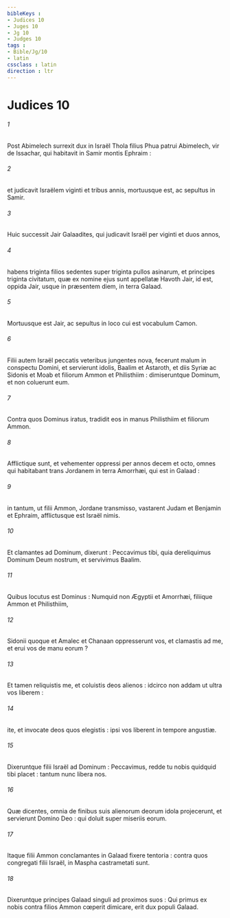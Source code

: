 ```yaml
---
bibleKeys : 
- Judices 10
- Juges 10
- Jg 10
- Judges 10
tags : 
- Bible/Jg/10
- latin
cssclass : latin
direction : ltr
---
```


# Judices 10

###### 1
Post Abimelech surrexit dux in Israël Thola filius Phua patrui Abimelech, vir de Issachar, qui habitavit in Samir montis Ephraim :
###### 2
et judicavit Israëlem viginti et tribus annis, mortuusque est, ac sepultus in Samir.
###### 3
Huic successit Jair Galaadites, qui judicavit Israël per viginti et duos annos,
###### 4
habens triginta filios sedentes super triginta pullos asinarum, et principes triginta civitatum, quæ ex nomine ejus sunt appellatæ Havoth Jair, id est, oppida Jair, usque in præsentem diem, in terra Galaad.
###### 5
Mortuusque est Jair, ac sepultus in loco cui est vocabulum Camon.
###### 6
Filii autem Israël peccatis veteribus jungentes nova, fecerunt malum in conspectu Domini, et servierunt idolis, Baalim et Astaroth, et diis Syriæ ac Sidonis et Moab et filiorum Ammon et Philisthiim : dimiseruntque Dominum, et non coluerunt eum.
###### 7
Contra quos Dominus iratus, tradidit eos in manus Philisthiim et filiorum Ammon.
###### 8
Afflictique sunt, et vehementer oppressi per annos decem et octo, omnes qui habitabant trans Jordanem in terra Amorrhæi, qui est in Galaad :
###### 9
in tantum, ut filii Ammon, Jordane transmisso, vastarent Judam et Benjamin et Ephraim, afflictusque est Israël nimis.
###### 10
Et clamantes ad Dominum, dixerunt : Peccavimus tibi, quia dereliquimus Dominum Deum nostrum, et servivimus Baalim.
###### 11
Quibus locutus est Dominus : Numquid non Ægyptii et Amorrhæi, filiique Ammon et Philisthiim,
###### 12
Sidonii quoque et Amalec et Chanaan oppresserunt vos, et clamastis ad me, et erui vos de manu eorum ?
###### 13
Et tamen reliquistis me, et coluistis deos alienos : idcirco non addam ut ultra vos liberem :
###### 14
ite, et invocate deos quos elegistis : ipsi vos liberent in tempore angustiæ.
###### 15
Dixeruntque filii Israël ad Dominum : Peccavimus, redde tu nobis quidquid tibi placet : tantum nunc libera nos.
###### 16
Quæ dicentes, omnia de finibus suis alienorum deorum idola projecerunt, et servierunt Domino Deo : qui doluit super miseriis eorum.
###### 17
Itaque filii Ammon conclamantes in Galaad fixere tentoria : contra quos congregati filii Israël, in Maspha castrametati sunt.
###### 18
Dixeruntque principes Galaad singuli ad proximos suos : Qui primus ex nobis contra filios Ammon cœperit dimicare, erit dux populi Galaad.
